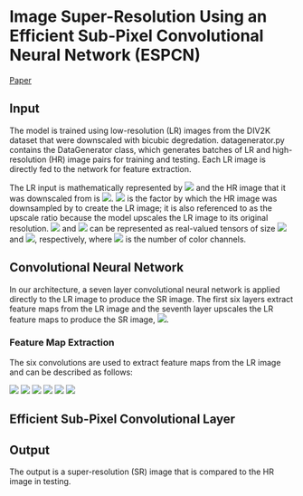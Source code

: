 # Image Super-Resolution Using an Efficient Sub-Pixel Convolutional Neural Network (ESPCN)
[Paper](https://arxiv.org/pdf/1609.05158.pdf)
## Input
The model is trained using low-resolution (LR) images from the DIV2K dataset that were downscaled with bicubic degredation. datagenerator.py contains the DataGenerator class, which generates batches of LR and high-resolution (HR) image pairs for training and testing. Each LR image is directly fed to the network for feature extraction. 

The LR input is mathematically represented by <img src="https://latex.codecogs.com/gif.latex?I^{LR}"/> and the HR image that it was downscaled from is <img src="https://latex.codecogs.com/gif.latex?I^{HR}"/>. <img src="https://latex.codecogs.com/gif.latex?r"/> is the factor by which the HR image was downsampled by to create the LR image; it is also referenced to as the upscale ratio because the model upscales the LR image to its original resolution. <img src="https://latex.codecogs.com/gif.latex?I^{LR}"/> and <img src="https://latex.codecogs.com/gif.latex?I^{HR}"/> can be represented as real-valued tensors of size <img src="https://latex.codecogs.com/gif.latex?H*W*C"/> and <img src="https://latex.codecogs.com/gif.latex?rH*rW*rC"/>, respectively, where <img src="https://latex.codecogs.com/gif.latex?C"/> is the number of color channels. 
## Convolutional Neural Network
In our architecture, a seven layer convolutional neural network is applied directly to the LR image to produce the SR image. The first six layers extract feature maps from the LR image and the seventh layer upscales the LR feature maps to produce the SR image, <img src="https://latex.codecogs.com/gif.latex?I^{SR}"/>.
### Feature Map Extraction
The six convolutions are used to extract feature maps from the LR image and can be described as follows: 

<img src="https://latex.codecogs.com/gif.latex?f^1(I^{LR};W_1,b_1)=\phi(W_1*I^{LR}+b_1)"/>

<img src="https://latex.codecogs.com/gif.latex?f^2(I^{LR};W_{1:2},b{1:2})=\phi(W_2*f^1(I^{LR})+b_2)"/>

<img src="https://latex.codecogs.com/gif.latex?f^3(I^{LR};W_{1:3},b{1:3})=\phi(W_3*f^2(I^{LR})+b_3)"/>

<img src="https://latex.codecogs.com/gif.latex?f^4(I^{LR};W_{1:4},b{1:4})=\phi(W_4*f^3(I^{LR})+b_4)"/>

<img src="https://latex.codecogs.com/gif.latex?f^5(I^{LR};W_{1:5},b{1:5})=\phi(W_5*f^4(I^{LR})+b_5)"/>

<img src="https://latex.codecogs.com/gif.latex?f^6(I^{LR};W_{1:6},b{1:6})=\phi(W_6*f^5(I^{LR})+b_6)"/>

## Efficient Sub-Pixel Convolutional Layer

## Output
The output is a super-resolution (SR) image that is compared to the HR image in testing. 
